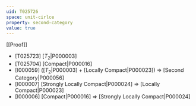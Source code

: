 ```yaml
---
uid: T025726
space: unit-cirlce
property: second-category
value: true
---
```

[[Proof]]

* [T025723] [$T_2$|P000003]
* [T025704] [Compact|P000016]
* [I000059] ([$T_2$|P000003] + [Locally Compact|P000023]) => [Second Category|P000056]
* [I000007] [Strongly Locally Compact|P000024] => [Locally Compact|P000023]
* [I000006] [Compact|P000016] => [Strongly Locally Compact|P000024]


